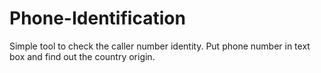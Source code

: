 # Phone-Identification
Simple tool to check the caller number identity. Put phone number in text box and find out the country origin.
